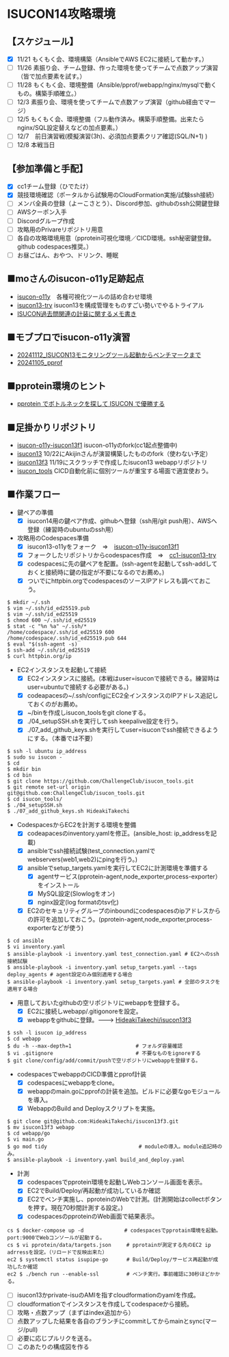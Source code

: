 # ISUCON14攻略環境

## 【スケジュール】
- [x] 11/21 もくもく会、環境構築（AnsibleでAWS EC2に接続して動かす。）
- [ ] 11/26 素振り会、チーム登録、作った環境を使ってチームで点数アップ演習（皆で加点要素を試す。）
- [ ] 11/28 もくもく会、環境整備（Ansible/pprof/webapp/nginx/mysqlで動くもの。構築手順確立。）
- [ ] 12/3  素振り会、環境を使ってチームで点数アップ演習（github経由でマージ）
- [ ] 12/5  もくもく会、環境整備（フル動作済み。構築手順整備。出来たらnginx/SQL設定替えなどの加点要素。）
- [ ] 12/7　前日演習戦(模擬演習(3h)、必須加点要素クリア確認(SQL/N+1) )
- [ ] 12/8  本戦当日

## 【参加準備と手配】
- [x] cc1チーム登録（ひでたけ）
- [x] 競技環境確認（ポータルから試験用のCloudFormation実施/試験ssh接続）  
- [ ] メンバ全員の登録（よーこさとう）、Discord参加、githubのssh公開鍵登録
- [ ] AWSクーポン入手
- [ ] Discordグループ作成
- [ ] 攻略用のPrivareリポジトリ用意
- [ ] 各自の攻略環境用意（pprotein可視化環境／CICD環境。ssh秘密鍵登録。github codespaces推奨。）
- [ ] お昼ごはん、おやつ、ドリンク、睡眠

## ■moさんのisucon-o11y足跡起点
- [isucon-o11y](https://github.com/mo124121/isucon-o11y)　各種可視化ツールの詰め合わせ環境
- [isucon13-try](https://github.com/mo124121/isucon13-try) isucon13を構成管理をものすごい勢いでやるトライアル
- [ISUCON過去問関連の計装に関するメモ書き](https://qiita.com/mo124121/items/d99ca8fb39ed54237e9b)

## ■モブプロでisucon-o11y演習
- [20241112_ISUCON13モニタリングツール起動からベンチマークまで](https://github.com/ChallengeClub/isucon_tips/blob/main/2024/20241112_ISUCON13%E3%83%A2%E3%83%8B%E3%82%BF%E3%83%AA%E3%83%B3%E3%82%B0%E3%83%84%E3%83%BC%E3%83%AB%E8%B5%B7%E5%8B%95%E3%81%8B%E3%82%89%E3%83%99%E3%83%B3%E3%83%81%E3%83%9E%E3%83%BC%E3%82%AF%E3%81%BE%E3%81%A7.md)
- [20241105_pprof](https://github.com/ChallengeClub/isucon_tips/blob/main/2024/20241105_pprof.md)

## ■pprotein環境のヒント
- [pprotein でボトルネックを探して ISUCON で優勝する](https://zenn.dev/team_soda/articles/20231206000000)

## ■足掛かりリポジトリ
- [isucon-o11y-isucon13f1](https://github.com/HideakiTakechi/isucon-o11y-isucon13f1) isucon-o11yのfork(cc1起点整備中)
- [isucon13](https://github.com/HideakiTakechi/isucon13) 10/22にAkijinさんが演習構築したもののfork（使わない予定）
- [isucon13f3](https://github.com/HideakiTakechi/isucon13f3) 11/19にスクラッチで作成したisucon13 webappリポジトリ
- [isucon_tools](https://github.com/ChallengeClub/isucon_tools) CICD自動化前に個別ツールが重宝する場面で適宜使おう。

## ■作業フロー
- 鍵ペアの準備
    - [x] isucon14用の鍵ペア作成、githubへ登録（ssh用/git push用）、AWSへ登録（練習時のubuntuのssh用）
- 攻略用のCodespaces準備
    - [x] isucon13-o11yをフォーク　⇒　[isucon-o11y-isucon13f1](https://github.com/HideakiTakechi/isucon-o11y-isucon13f1)
    - [x] フォークしたリポジトリからcodespaces作成　⇒　[cc1-isucon13-try](https://fantastic-couscous-4jwj7vvwpjghj445.github.dev/)
    - [x] codespacesに先の鍵ペアを配置。(ssh-agentを起動してssh-addしておくと接続時に鍵の指定が不要になるのでお薦め。)
    - [x] ついでにhttpbin.orgでcodespacesのソースIPアドレスも調べておこう。
```
$ mkdir ~/.ssh
$ vim ~/.ssh/id_ed25519.pub
$ vim ~/.ssh/id_ed25519
$ chmod 600 ~/.ssh/id_ed25519
$ stat -c "%n %a" ~/.ssh/*
/home/codespace/.ssh/id_ed25519 600
/home/codespace/.ssh/id_ed25519.pub 644
$ eval "$(ssh-agent -s)
$ ssh-add ~/.ssh/id_ed25519
$ curl httpbin.org/ip
```
- EC2インスタンスを起動して接続
    - [x] EC2インスタンスに接続。(本戦はuser=isuconで接続できる。練習時はuser=ubuntuで接続する必要がある。)
    - [x] codeapacesの~/.ssh/configにEC2全インスタンスのIPアドレス追記しておくのがお薦め。
    - [x] ~/binを作成しisucon_toolsをgit cloneする。
    - [x] ./04_setupSSH.shを実行してssh keepalive設定を行う。
    - [x] ./07_add_github_keys.shを実行してuser=isuconでssh接続できるようにする。（本番では不要）  
```
$ ssh -l ubuntu ip_address
$ sudo su isucon -
$ cd
$ mkdir bin
$ cd bin
$ git clone https://github.com/ChallengeClub/isucon_tools.git
$ git remote set-url origin git@github.com:ChallengeClub/isucon_tools.git
$ cd isucon_tools/
$ ./04_setupSSH.sh
$ ./07_add_github_keys.sh HideakiTakechi
``` 
- CodespacesからEC2を計測する環境を整備
    - [x] codeapacesのinventory.yamlを修正。(ansible_host: ip_addressを記載)
    - [x] ansibleでssh接続試験(test_connection.yamlでwebservers(web1,web2)にpingを行う。)
    - [x] ansibleでsetup_targets.yamlを実行してEC2に計測環境を準備する
        - [x] agentサービス(pprotein-agent,node_exporter,process-exporter）をインストール
        - [x] MySQL設定(Slowlogをオン)
        - [x] nginx設定(log formatのtsv化)
    - [x] EC2のセキュリティグループのinboundにcodespacesのipアドレスからの許可を追加しておこう。(pprotein-agent,node_exporter,process-exporterなどが使う)
```
$ cd ansible
$ vi inventory.yaml
$ ansible-playbook -i inventory.yaml test_connection.yaml # EC2へのssh接続試験
$ ansible-playbook -i inventory.yaml setup_targets.yaml --tags deploy_agents # agent設定のみ個別適用する場合
$ ansible-playbook -i inventory.yaml setup_targets.yaml # 全部のタスクを適用する場合
``` 
- 用意しておいたgithubの空リポジトリにwebappを登録する。
    - [x] EC2に接続しwebapp/.gitigonoreを設定。
    - [x] webappをgithubに登録。---> [HideakiTakechi/isucon13f3](https://github.com/HideakiTakechi/isucon13f3)
```
$ ssh -l isucon ip_address
$ cd webapp
$ du -h --max-depth=1                     # フォルダ容量確認
$ vi .gitignore                           # 不要なものをignoreする
$ git clone/config/add/commit/pushで空リポジトリにwebappを登録する。
```
- codespacesでwebappのCICD準備とpprof計装
    - [x] codespacesにwebappをclone。
    - [x] webappのmain.goにpprofの計装を追加。ビルドに必要なgoモジュールを導入。
    - [x] WebappのBuild and Deployスクリプトを実施。
```
$ git clone git@github.com:HideakiTakechi/isucon13f3.git
$ mv isucon13f3 webapp
$ cd webapp/go
$ vi main.go
$ go mod tidy                              # moduleの導入。module追記時のみ。
$ ansible-playbook -i inventory.yaml build_and_deploy.yaml
```
- 計測
    - [x] codespacesでpprotein環境を起動しWebコンソール画面を表示。
    - [x] EC2でBuild/Deploy/再起動が成功しているか確認
    - [x] EC2でベンチ実施し、pproteinのWebで計測。(計測開始はcollectボタンを押す。現在70秒間計測する設定。)
    - [x] codespacesのpproteinのWeb画面で結果表示。
```
cs $ docker-compose up -d　　　　　　　　# codespacesでpprotain環境を起動。port:9000でWebコンソールが起動する。
cs $ vi pprotein/data/targets.json　　　# pprotainが測定する先のEC2 ip adrressを設定。（リロードで反映出来た）
ec2 $ systemctl status isupipe-go      # Build/Deploy/サービス再起動が成功したか確認
ec2 $ ./bench run --enable-ssl         # ベンチ実行。事前確認に30秒ほどかかる。
```
- [ ] isucon13かprivate-isuのAMIを指すcloudformationのyamlを作成。
- [ ] cloudformationでインスタンスを作成してcodespaceから接続。
- [ ] 攻略・点数アップ（まずはindex追加から）
- [ ] 点数アップした結果を各自のブランチにcommitしてからmainとsync(マージ/pull)
- [ ] 必要に応じプルリクを送る。
- [ ] このあたりの構成図を作る
